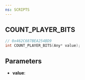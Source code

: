 ```yaml
---
ns: SCRIPTS
---
```

## COUNT_PLAYER_BITS

```c
// 0x462C687BEA254BD9
int COUNT_PLAYER_BITS(Any* value);
```

## Parameters
* **value**:
